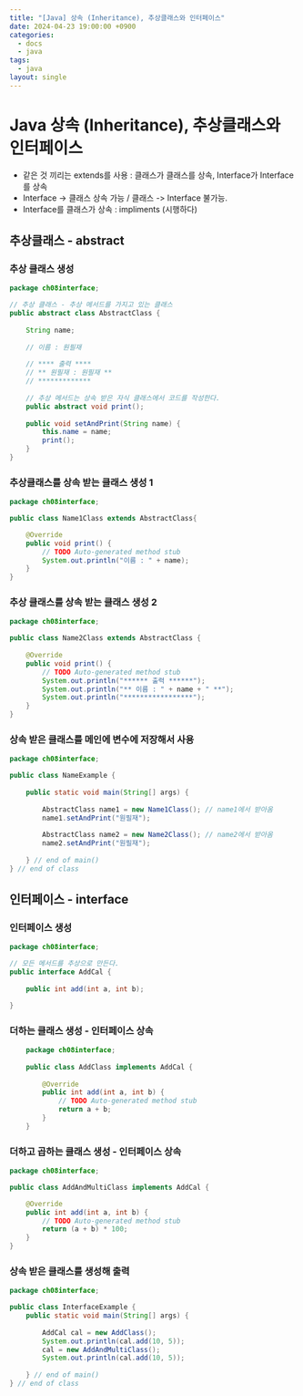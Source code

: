 ```yaml
---
title: "[Java] 상속 (Inheritance), 추상클래스와 인터페이스"
date: 2024-04-23 19:00:00 +0900
categories:
  - docs
  - java
tags:
  - java
layout: single
---
```


# Java 상속 (Inheritance), 추상클래스와 인터페이스
- 같은 것 끼리는 extends를 사용 : 클래스가 클래스를 상속, Interface가 Interface를 상속
- Interface -> 클래스 상속 가능 / 클래스 -> Interface 불가능.
- Interface를 클래스가 상속 : impliments (시행하다)

## 추상클래스 - abstract

### 추상 클래스 생성
```java
package ch08interface;

// 추상 클래스 - 추상 메서드를 가지고 있는 클래스
public abstract class AbstractClass {
	
	String name;
	
	// 이름 : 원필재
	
	// **** 출력 ****
	// ** 원필재 : 원필재 **
	// *************
	
	// 추상 메서드는 상속 받은 자식 클래스에서 코드를 작성한다.
	public abstract void print();
	
	public void setAndPrint(String name) {
		this.name = name;
		print();
	}
}
```

### 추상클래스를 상속 받는 클래스 생성 1
```java
package ch08interface;

public class Name1Class extends AbstractClass{

	@Override
	public void print() {
		// TODO Auto-generated method stub
		System.out.println("이름 : " + name);
	}
}
```

### 추상 클래스를 상속 받는 클래스 생성 2
```java
package ch08interface;

public class Name2Class extends AbstractClass {
							
	@Override
	public void print() {
		// TODO Auto-generated method stub
		System.out.println("****** 출력 ******");
		System.out.println("** 이름 : " + name + " **");
		System.out.println("*****************");
	}
}
```

### 상속 받은 클래스를 메인에 변수에 저장해서 사용
```java
package ch08interface;

public class NameExample {
	
	public static void main(String[] args) {
		
		AbstractClass name1 = new Name1Class(); // name1에서 받아옴
		name1.setAndPrint("원필재");
		
		AbstractClass name2 = new Name2Class(); // name2에서 받아옴
		name2.setAndPrint("원필재");
	
	} // end of main()
} // end of class
```

## 인터페이스 - interface

### 인터페이스 생성
```java
package ch08interface;

// 모든 메서드를 추상으로 만든다.
public interface AddCal {
	
	public int add(int a, int b);

}
```

### 더하는 클래스 생성 - 인터페이스 상속
```java
	package ch08interface;
	
	public class AddClass implements AddCal {
	
		@Override
		public int add(int a, int b) {
			// TODO Auto-generated method stub
			return a + b;
		}
	}
```

### 더하고 곱하는 클래스 생성 - 인터페이스 상속
```java
package ch08interface;

public class AddAndMultiClass implements AddCal {

	@Override
	public int add(int a, int b) {
		// TODO Auto-generated method stub
		return (a + b) * 100;
	}
}
```

### 상속 받은 클래스를 생성해 출력
```java
package ch08interface;

public class InterfaceExample {
	public static void main(String[] args) {
		
		AddCal cal = new AddClass();
		System.out.println(cal.add(10, 5));
		cal = new AddAndMultiClass();
		System.out.println(cal.add(10, 5));
		
	} // end of main()
} // end of class
```